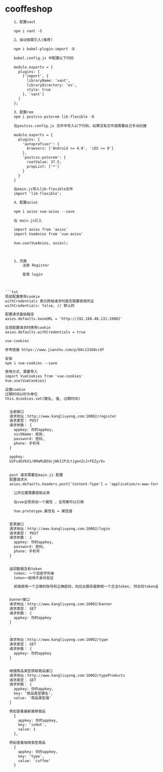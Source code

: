 # cooffeshop

```txt
	1、配置vaut
	
	npm i vant -S
	
	2、自动按需引入(推荐)
	
	npm i babel-plugin-import -D
	
	babel.config.js 中配置以下代码
	
	module.exports = {
	  plugins: [
	    ['import', {
	      libraryName: 'vant',
	      libraryDirectory: 'es',
	      style: true
	    }, 'vant']
	  ]
	};
	
	3、配置rem
	npm i postcss-pxtorem lib-flexible -D
	
	在postcss.config.js 文件中写入以下代码，如果没有文件就需要自己手动创建
	
	module.exports = {
	  plugins: {
	    'autoprefixer': {
	      browsers: ['Android >= 4.0', 'iOS >= 8']
	    },
	    'postcss-pxtorem': {
	      rootValue: 37.5,
	      propList: ['*']
	    }
	  }
	}
	
	在main.js导入lib-flexible文件
	import 'lib-flexible';
```

```txt
	4、配置axios
	
	npm i axios vue-axios --save
	
	在 main.js引入
	
	import axios from 'axios'
	import VueAxios from 'vue-axios'
	
	Vue.use(VueAxios, axios);
	
	
```

```txt
	1、页面
		注册 Register
		
		登录 login
	
```


```txt

```txt
局部配置携带cookie
withCredentials 表示跨域请求时是否需要使用凭证
withCredentials: false, // 默认的

配置请求基础路径
axios.defaults.baseURL = 'http://192.168.48.131:10002'

全局配置请求时携带cookie
axios.defaults.withCredentials = true

```

```txt
vue-cookies

参考链接 https://www.jianshu.com/p/60c13168cc8f

安装
npm i vue-cookies --save

使用方式，需要导入
import VueCookies from 'vue-cookies'
Vue.use(VueCookies)

设置cookie
过期时间以秒为单位
this.$cookies.set(键名, 值, 过期时间)
```

```txt

  注册接口
  请求地址：http://www.kangliuyong.com:10002/register
  请求类型： POST
  请求参数： {
    appkey: 你的appkey,
    nickName: 昵称,
    password: 密码,
    phone: 手机号
  }
  
  appkey:
  U2FsdGVkX1/8MaMiB5GcjWkI1PJLtigenZcJrFEZy/U=
  
  
  post 请求需要在main.js 配置
  配置请求头
  axios.defaults.headers.post['Content-Type'] = 'application/x-www-form-urlencoded;charset=utf-8'
  
	公共位置需要提取出来
	
	在vue全局添加一个属性 ，全局都可以引用
	
	Vue.prototype.属性名 = 属性值

```

```txt

  登录接口
  请求地址：http://www.kangliuyong.com:10002/login
  请求类型： POST
  请求参数： {
    appkey: 你的appkey,
    password: 密码,
    phone: 手机号
  }


  返回数据含有token
    token: 一个加密字符串
    token一般用于身份验证

    前端使用一个正确的账号和正确密码，向后台服务器换取一个合法token, 然后将token返回到前端，前端将token保存在cookie中，然后如果访问有关于用户个人信息的页面时，必须携带token到后台服务器验证，后台服务器验证通过，则放行，否则，则拦截操作
```

```txt

  banner接口
  请求地址：http://www.kangliuyong.com:10002/banner
  请求类型： GET
  请求参数： {
    appkey: 你的appkey 
  }

```

```txt

  .
  请求地址：http://www.kangliuyong.com:10002/type
  请求类型： GET
  请求参数： {
    appkey: 你的appkey
  }

```

```txt

  根据商品类型获取商品接口
  请求地址：http://www.kangliuyong.com:10002/typeProducts
  请求类型： GET
  请求参数： {
    appkey: 你的appkey,
    key: '商品类型键名',
    value: '商品类型值'
  }

  例如查看最新推荐商品
    {
      appkey: 你的appkey,
      key: 'isHot',
      value: 1
    },

  例如查看咖啡类型商品
    {
      appkey: 你的appkey,
      key: 'type',
      value: 'coffee'
    }
``` 